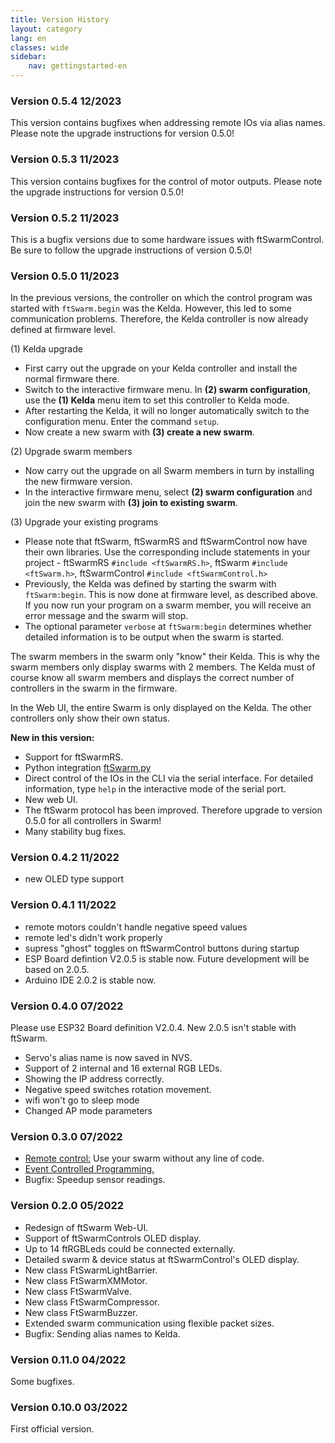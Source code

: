 ```yaml
---
title: Version History
layout: category
lang: en
classes: wide
sidebar:
    nav: gettingstarted-en
---
```

### Version 0.5.4 12/2023

This version contains bugfixes when addressing remote IOs via alias names. Please note the upgrade instructions for version 0.5.0!

### Version 0.5.3 11/2023

This version contains bugfixes for the control of motor outputs. Please note the upgrade instructions for version 0.5.0!

### Version 0.5.2 11/2023

This is a bugfix versions due to some hardware issues with ftSwarmControl. Be sure to follow the upgrade instructions of version 0.5.0!

### Version 0.5.0 11/2023

In the previous versions, the controller on which the control program was started with ``ftSwarm.begin`` was the Kelda.
However, this led to some communication problems.
Therefore, the Kelda controller is now already defined at firmware level.

(1) Kelda upgrade

- First carry out the upgrade on your Kelda controller and install the normal firmware there.
- Switch to the interactive firmware menu. In **(2) swarm configuration**, use the **(1) Kelda** menu item to set this controller to Kelda mode.
- After restarting the Kelda, it will no longer automatically switch to the configuration menu. Enter the command ``setup``.
- Now create a new swarm with **(3) create a new swarm**.

(2) Upgrade swarm members

- Now carry out the upgrade on all Swarm members in turn by installing the new firmware version.
- In the interactive firmware menu, select **(2) swarm configuration** and join the new swarm with **(3) join to existing swarm**.

(3) Upgrade your existing programs

- Please note that ftSwarm, ftSwarmRS and ftSwarmControl now have their own libraries. Use the corresponding include statements in your project - ftSwarmRS ``#include <ftSwarmRS.h>``, ftSwarm ``#include <ftSwarm.h>``, ftSwarmControl ``#include <ftSwarmControl.h>``  
- Previously, the Kelda was defined by starting the swarm with ``ftSwarm:begin``. This is now done at firmware level, as described above. If you now run your program on a swarm member, you will receive an error message and the swarm will stop.
- The optional parameter ``verbose`` at ``ftSwarm:begin`` determines whether detailed information is to be output when the swarm is started.

The swarm members in the swarm only "know" their Kelda. This is why the swarm members only display swarms with 2 members.
The Kelda must of course know all swarm members and displays the correct number of controllers in the swarm in the firmware.

In the Web UI, the entire Swarm is only displayed on the Kelda. The other controllers only show their own status.

**New in this version:**

- Support for ftSwarmRS.
- Python integration [ftSwarm.py](https://bloeckchengrafik.de/ftswarm.py/)
- Direct control of the IOs in the CLI via the serial interface. For detailed information, type ``help`` in the interactive mode of the serial port.
- New web UI.  
- The ftSwarm protocol has been improved. Therefore upgrade to version 0.5.0 for all controllers in Swarm!
- Many stability bug fixes.

### Version 0.4.2 11/2022

- new OLED type support

### Version 0.4.1 11/2022

- remote motors couldn't handle negative speed values
- remote led's didn't work properly
- supress "ghost" toggles on ftSwarmControl buttons during startup
- ESP Board defintion V2.0.5 is stable now. Future development will be based on 2.0.5.
- Arduino IDE 2.0.2 is stable now.

### Version 0.4.0 07/2022

Please use ESP32 Board definition V2.0.4. New 2.0.5 isn't stable with ftSwarm.

- Servo's alias name is now saved in NVS.
- Support of 2 internal and 16 external RGB LEDs.
- Showing the IP address correctly.
- Negative speed switches rotation movement.
- wifi won't go to sleep mode
- Changed AP mode parameters

### Version 0.3.0 07/2022

- [Remote control:](../setup/configure_your_device/remote_control) Use your swarm without any line of code.
- [Event Controlled Programming.](../cpp/YourFirstApplication/EventControlled)
- Bugfix: Speedup sensor readings.

### Version 0.2.0 05/2022

- Redesign of ftSwarm Web-UI.
- Support of ftSwarmControls OLED display.
- Up to 14 ftRGBLeds could be connected externally.
- Detailed swarm & device status at ftSwarmControl's OLED display.
- New class FtSwarmLightBarrier.
- New class FtSwarmXMMotor.
- New class FtSwarmValve.
- New class FtSwarmCompressor.
- New class FtSwarmBuzzer.
- Extended swarm communication using flexible packet sizes.
- Bugfix: Sending alias names to Kelda.

### Version 0.11.0 04/2022

Some bugfixes.

### Version 0.10.0 03/2022

First official version.
